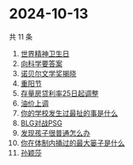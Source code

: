 # 2024-10-13

共 11 条

<!-- BEGIN ZHIHUSEARCH -->
<!-- 最后更新时间 Sun Oct 13 2024 10:19:22 GMT+0800 (China Standard Time) -->
1. [世界精神卫生日](https://www.zhihu.com/search?q=世界精神卫生日)
1. [向科学要答案](https://www.zhihu.com/search?q=向科学要答案)
1. [诺贝尔文学奖揭晓](https://www.zhihu.com/search?q=诺贝尔文学奖揭晓)
1. [重阳节](https://www.zhihu.com/search?q=重阳节)
1. [存量房贷利率25日起调整](https://www.zhihu.com/search?q=存量房贷利率25日起调整)
1. [油价上调](https://www.zhihu.com/search?q=油价上调)
1. [你的学校发生过最扯的事是什么](https://www.zhihu.com/search?q=你的学校发生过最扯的事是什么)
1. [BLG对战PSG](https://www.zhihu.com/search?q=BLG对战PSG)
1. [发现孩子很普通怎么办](https://www.zhihu.com/search?q=发现孩子很普通怎么办)
1. [你在体制内捅过的最大篓子是什么](https://www.zhihu.com/search?q=你在体制内捅过的最大篓子是什么)
1. [孙颖莎](https://www.zhihu.com/search?q=孙颖莎)
<!-- END ZHIHUSEARCH -->
